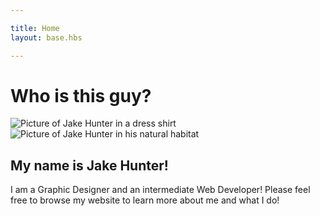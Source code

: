 ```yaml
---

title: Home
layout: base.hbs

---
```

# Who is this guy?
![Picture of Jake Hunter in a dress shirt](/img/pic1.jpg)
![Picture of Jake Hunter in his natural habitat](/img/pic2.JPG)
## My name is Jake Hunter!
I am a Graphic Designer and an intermediate Web Developer! Please feel free to browse my website to learn more about me and what I do!